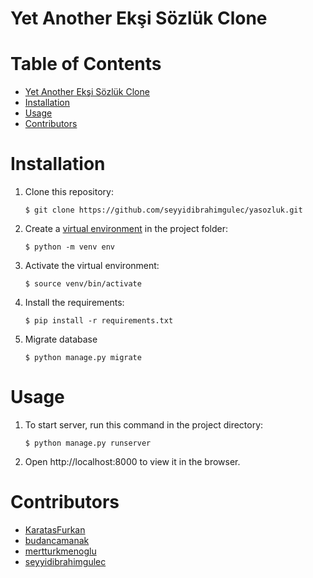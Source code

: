 # Yet Another Ekşi Sözlük Clone

# Table of Contents <!-- :TOC: -->
- [Yet Another Ekşi Sözlük Clone](#yet-another-ekşi-sözlük-clone)
- [Installation](#installation)
- [Usage](#usage)
- [Contributors](#contributors)

# Installation

1. Clone this repository:

    `$ git clone https://github.com/seyyidibrahimgulec/yasozluk.git`

2. Create a [virtual environment](https://docs.python.org/3/library/venv.html#creating-virtual-environments
   "Official documentation") in the project folder:

    `$ python -m venv env`

3. Activate the virtual environment:

    `$ source venv/bin/activate`

4. Install the requirements:

    `$ pip install -r requirements.txt`

5. Migrate database

    `$ python manage.py migrate`

# Usage

1. To start server, run this command in the project directory:

    `$ python manage.py runserver`

2. Open http://localhost:8000 to view it in the browser.

# Contributors

- [KaratasFurkan](https://github.com/KaratasFurkan)
- [budancamanak](https://github.com/budancamanak)
- [mertturkmenoglu](https://github.com/mertturkmenoglu)
- [seyyidibrahimgulec](https://github.com/seyyidibrahimgulec)
